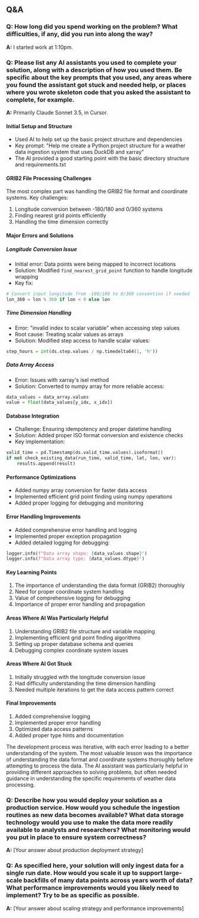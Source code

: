 ## Q&A

### Q: How long did you spend working on the problem? What difficulties, if any, did you run into along the way?
**A:** I started work at 1:10pm.

### Q: Please list any AI assistants you used to complete your solution, along with a description of how you used them. Be specific about the key prompts that you used, any areas where you found the assistant got stuck and needed help, or places where you wrote skeleton code that you asked the assistant to complete, for example.
**A:** Primarily Claude Sonnet 3.5, in Cursor.

#### Initial Setup and Structure
- Used AI to help set up the basic project structure and dependencies
- Key prompt: "Help me create a Python project structure for a weather data ingestion system that uses DuckDB and xarray"
- The AI provided a good starting point with the basic directory structure and requirements.txt

#### GRIB2 File Processing Challenges
The most complex part was handling the GRIB2 file format and coordinate systems. Key challenges:
1. Longitude conversion between -180/180 and 0/360 systems
2. Finding nearest grid points efficiently
3. Handling the time dimension correctly

#### Major Errors and Solutions

##### Longitude Conversion Issue
- Initial error: Data points were being mapped to incorrect locations
- Solution: Modified `find_nearest_grid_point` function to handle longitude wrapping
- Key fix:
```python
# Convert input longitude from -180/180 to 0/360 convention if needed
lon_360 = lon % 360 if lon < 0 else lon
```

##### Time Dimension Handling
- Error: "invalid index to scalar variable" when accessing step values
- Root cause: Treating scalar values as arrays
- Solution: Modified step access to handle scalar values:
```python
step_hours = int(ds.step.values / np.timedelta64(1, 'h'))
```

##### Data Array Access
- Error: Issues with xarray's isel method
- Solution: Converted to numpy array for more reliable access:
```python
data_values = data_array.values
value = float(data_values[y_idx, x_idx])
```

#### Database Integration
- Challenge: Ensuring idempotency and proper datetime handling
- Solution: Added proper ISO format conversion and existence checks
- Key implementation:
```python
valid_time = pd.Timestamp(ds.valid_time.values).isoformat()
if not check_existing_data(run_time, valid_time, lat, lon, var):
    results.append(result)
```

#### Performance Optimizations
- Added numpy array conversion for faster data access
- Implemented efficient grid point finding using numpy operations
- Added proper logging for debugging and monitoring

#### Error Handling Improvements
- Added comprehensive error handling and logging
- Implemented proper exception propagation
- Added detailed logging for debugging:
```python
logger.info(f"Data array shape: {data_values.shape}")
logger.info(f"Data array type: {data_values.dtype}")
```

#### Key Learning Points
1. The importance of understanding the data format (GRIB2) thoroughly
2. Need for proper coordinate system handling
3. Value of comprehensive logging for debugging
4. Importance of proper error handling and propagation

#### Areas Where AI Was Particularly Helpful
1. Understanding GRIB2 file structure and variable mapping
2. Implementing efficient grid point finding algorithms
3. Setting up proper database schema and queries
4. Debugging complex coordinate system issues

#### Areas Where AI Got Stuck
1. Initially struggled with the longitude conversion issue
2. Had difficulty understanding the time dimension handling
3. Needed multiple iterations to get the data access pattern correct

#### Final Improvements
1. Added comprehensive logging
2. Implemented proper error handling
3. Optimized data access patterns
4. Added proper type hints and documentation

The development process was iterative, with each error leading to a better understanding of the system. The most valuable lesson was the importance of understanding the data format and coordinate systems thoroughly before attempting to process the data. The AI assistant was particularly helpful in providing different approaches to solving problems, but often needed guidance in understanding the specific requirements of weather data processing.

### Q: Describe how you would deploy your solution as a production service. How would you schedule the ingestion routines as new data becomes available? What data storage technology would you use to make the data more readily available to analysts and researchers? What monitoring would you put in place to ensure system correctness?
**A:** [Your answer about production deployment strategy]

### Q: As specified here, your solution will only ingest data for a single run date. How would you scale it up to support large-scale backfills of many data points across years worth of data? What performance improvements would you likely need to implement? Try to be as specific as possible.
**A:** [Your answer about scaling strategy and performance improvements]